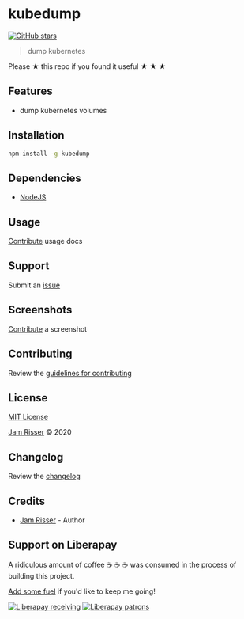 # kubedump

[![GitHub stars](https://img.shields.io/github/stars/codejamninja/kubedump.svg?style=social&label=Stars)](https://github.com/codejamninja/kubedump)

> dump kubernetes

Please ★ this repo if you found it useful ★ ★ ★

## Features

- dump kubernetes volumes

## Installation

```sh
npm install -g kubedump
```

## Dependencies

- [NodeJS](https://nodejs.org)

## Usage

[Contribute](https://github.com/codejamninja/kubedump/blob/master/CONTRIBUTING.md) usage docs

## Support

Submit an [issue](https://github.com/codejamninja/kubedump/issues/new)

## Screenshots

[Contribute](https://github.com/codejamninja/kubedump/blob/master/CONTRIBUTING.md) a screenshot

## Contributing

Review the [guidelines for contributing](https://github.com/codejamninja/kubedump/blob/master/CONTRIBUTING.md)

## License

[MIT License](https://github.com/codejamninja/kubedump/blob/master/LICENSE)

[Jam Risser](https://codejam.ninja) © 2020

## Changelog

Review the [changelog](https://github.com/codejamninja/kubedump/blob/master/CHANGELOG.md)

## Credits

- [Jam Risser](https://codejam.ninja) - Author

## Support on Liberapay

A ridiculous amount of coffee ☕ ☕ ☕ was consumed in the process of building this project.

[Add some fuel](https://liberapay.com/codejamninja/donate) if you'd like to keep me going!

[![Liberapay receiving](https://img.shields.io/liberapay/receives/codejamninja.svg?style=flat-square)](https://liberapay.com/codejamninja/donate)
[![Liberapay patrons](https://img.shields.io/liberapay/patrons/codejamninja.svg?style=flat-square)](https://liberapay.com/codejamninja/donate)
